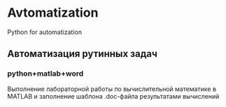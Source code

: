 # Avtomatization
Python for automatization

## Автоматизация рутинных задач
### python+matlab+word
Выполнение лабораторной работы по вычислительной математике в MATLAB и заполнение шаблона .doc-файла результатами вычислений